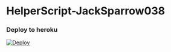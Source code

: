 # HelperScript-JackSparrow038

### Deploy to heroku

[![Deploy](https://www.herokucdn.com/deploy/button.svg)](https://heroku.com/deploy)

